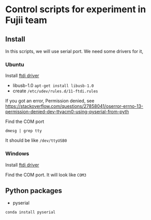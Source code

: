 # Control scripts for experiment in Fujii team

## Install

In this scripts, we will use serial port.
We need some drivers for it,

### Ubuntu
Install [ftdi driver](https://www.ftdichip.com/Drivers/D2XX.htm)

+ libusb-1.0  `apt-get install libusb-1.0`
+ create `/etc/udev/rules.d/11-ftdi.rules`

If you got an error, Permission denied, see https://stackoverflow.com/questions/27858041/oserror-errno-13-permission-denied-dev-ttyacm0-using-pyserial-from-pyth

Find the COM port
```
dmesg | grep tty
```
It should be like `/dev/ttyUSB0`

### Windows
Install [ftdi driver](https://www.ftdichip.com/Drivers/D2XX.htm)

Find the COM port. It will look like `COM3`

## Python packages
+ pyserial
```
conda install pyserial
```
